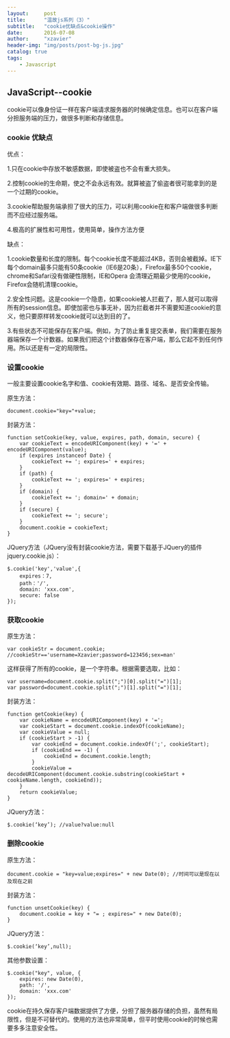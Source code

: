 ```yaml
---
layout:     post
title:      "温故js系列（3）"
subtitle:   "cookie优缺点&cookie操作"
date:       2016-07-08
author:     "xzavier"
header-img: "img/posts/post-bg-js.jpg"
catalog: true
tags:
    - Javascript
---
```



## JavaScript--cookie

cookie可以像身份证一样在客户端请求服务器的时候确定信息。也可以在客户端分担服务端的压力，做很多判断和存储信息。

### cookie 优缺点

优点：

1.只在cookie中存放不敏感数据，即使被盗也不会有重大损失。

2.控制cookie的生命期，使之不会永远有效。就算被盗了偷盗者很可能拿到的是一个过期的cookie。

3.cookie帮助服务端承担了很大的压力，可以利用cookie在和客户端做很多判断而不应经过服务端。

4.极高的扩展性和可用性，使用简单，操作方法方便

缺点：

1.cookie数量和长度的限制。每个cookie长度不能超过4KB，否则会被截掉。IE下每个domain最多只能有50条cookie（IE6是20条），Firefox最多50个cookie，chrome和Safari没有做硬性限制，IE和Opera 会清理近期最少使用的cookie，Firefox会随机清理cookie。

2.安全性问题。这是cookie一个隐患，如果cookie被人拦截了，那人就可以取得所有的session信息。即使加密也与事无补，因为拦截者并不需要知道cookie的意义，他只要原样转发cookie就可以达到目的了。

3.有些状态不可能保存在客户端。例如，为了防止重复提交表单，我们需要在服务器端保存一个计数器。如果我们把这个计数器保存在客户端，那么它起不到任何作用。所以还是有一定的局限性。

### 设置cookie

一般主要设置cookie名字和值、cookie有效期、路径、域名、是否安全传输。

原生方法：

    document.cookie="key="+value;

封装方法：

    function setCookie(key, value, expires, path, domain, secure) {     
        var cookieText = encodeURIComponent(key) + '=' + encodeURIComponent(value);     
        if (expires instanceof Date) {         
            cookieText += '; expires=' + expires;     
        }     
        if (path) {         
            cookieText += '; expires=' + expires;     
        }     
        if (domain) {         
            cookieText += '; domain=' + domain;     
        }     
        if (secure) {         
            cookieText += '; secure';     
        }     
        document.cookie = cookieText; 
    } 
    

JQuery方法（JQuery没有封装cookie方法，需要下载基于JQuery的插件jquery.cookie.js）：

    $.cookie('key','value',{
        expires：7,
        path：'/',
        domain: 'xxx.com',
        secure: false
    });
   
### 获取cookie 

原生方法：

    var cookieStr = document.cookie;  //cookieStr=='username=Xzavier;password=123456;sex=man'

这样获得了所有的cookie，是一个字符串。根据需要选取，比如：

    var username=document.cookie.split(";")[0].split("=")[1];
    var password=document.cookie.split(";")[1].split("=")[1];
    

封装方法：

    function getCookie(key) {     
        var cookieName = encodeURIComponent(key) + '=';     
        var cookieStart = document.cookie.indexOf(cookieName);     
        var cookieValue = null;     
        if (cookieStart > -1) {         
            var cookieEnd = document.cookie.indexOf(';', cookieStart);         
            if (cookieEnd == -1) {             
                cookieEnd = document.cookie.length;         
            }         
            cookieValue = decodeURIComponent(document.cookie.substring(cookieStart + cookieName.length, cookieEnd));     
        }     
        return cookieValue; 
    } 
    

JQuery方法：

    $.cookie(‘key’); //value?value:null
    

### 删除cookie

原生方法：

    document.cookie = "key=value;expires=" + new Date(0); //时间可以是现在以及现在之前

封装方法：

    function unsetCookie(key) {     
        document.cookie = key + "= ; expires=" + new Date(0); 
    } 

JQuery方法：

    $.cookie(‘key’,null);

其他参数设置：

    $.cookie("key", value, {
        expires: new Date(0),
        path: '/',
        domain: 'xxx.com'
    });
    
cookie在持久保存客户端数据提供了方便，分担了服务器存储的负担，虽然有局限性，但是不可替代的。使用的方法也非常简单，但平时使用cookie的时候也需要多多注意安全性。